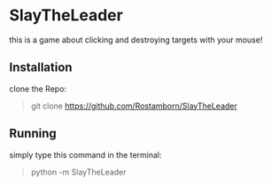 
# SlayTheLeader

this is a game about clicking and destroying targets with 
your mouse!

## Installation

clone the Repo:
>git clone https://github.com/Rostamborn/SlayTheLeader

## Running

simply type this command in the terminal:
>python -m SlayTheLeader
